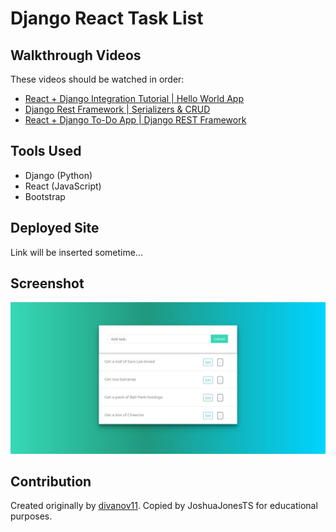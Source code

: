 # Django React Task List

## Walkthrough Videos
These videos should be watched in order:
* [React + Django Integration Tutorial | Hello World App](https://www.youtube.com/watch?v=F9o4GSkSo40)
* [Django Rest Framework | Serializers & CRUD](https://www.youtube.com/watch?v=TmsD8QExZ84)
* [React + Django To-Do App | Django REST Framework](https://www.youtube.com/watch?v=W9BjUoot2Eo)

## Tools Used
* Django (Python)
* React (JavaScript)
* Bootstrap

## Deployed Site
Link will be inserted sometime...

## Screenshot
![Alt text](./assets/images/screenshot.JPG?raw=true "Task List")

## Contribution
Created originally by [divanov11](https://github.com/divanov11). Copied by JoshuaJonesTS for educational purposes.